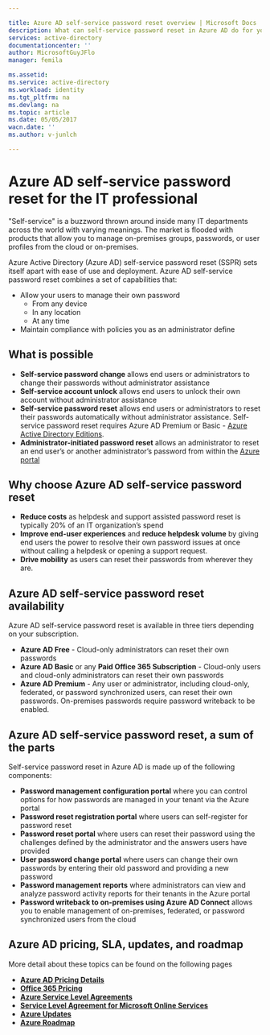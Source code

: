 ```yaml
---

title: Azure AD self-service password reset overview | Microsoft Docs
description: What can self-service password reset in Azure AD do for your organization? 
services: active-directory
documentationcenter: ''
author: MicrosoftGuyJFlo
manager: femila

ms.assetid: 
ms.service: active-directory
ms.workload: identity
ms.tgt_pltfrm: na
ms.devlang: na
ms.topic: article
ms.date: 05/05/2017
wacn.date: ''
ms.author: v-junlch

---
```

# Azure AD self-service password reset for the IT professional

"Self-service" is a buzzword thrown around inside many IT departments across the world with varying meanings. The market is flooded with products that allow you to manage on-premises groups, passwords, or user profiles from the cloud or on-premises.

Azure Active Directory (Azure AD) self-service password reset (SSPR) sets itself apart with ease of use and deployment. Azure AD self-service password reset combines a set of capabilities that:

- Allow your users to manage their own password
  - From any device
  - In any location
  - At any time
- Maintain compliance with policies you as an administrator define

## What is possible

- **Self-service password change** allows end users or administrators to change their passwords without administrator assistance
- **Self-service account unlock** allows end users to unlock their own account without administrator assistance
- **Self-service password reset** allows end users or administrators to reset their passwords automatically without administrator assistance. Self-service password reset requires Azure AD Premium or Basic - [Azure Active Directory Editions](active-directory-editions.md).
- **Administrator-initiated password reset** allows an administrator to reset an end user’s or another administrator’s password from within the [Azure portal](../azure-portal-overview.md)

## Why choose Azure AD self-service password reset

- **Reduce costs** as helpdesk and support assisted password reset is typically 20% of an IT organization’s spend
- **Improve end-user experiences** and **reduce helpdesk volume** by giving end users the power to resolve their own password issues at once without calling a helpdesk or opening a support request.
- **Drive mobility** as users can reset their passwords from wherever they are.

## Azure AD self-service password reset availability

Azure AD self-service password reset is available in three tiers depending on your subscription.

- **Azure AD Free** - Cloud-only administrators can reset their own passwords
- **Azure AD Basic** or any **Paid Office 365 Subscription** - Cloud-only users and cloud-only administrators can reset their own passwords
- **Azure AD Premium** - Any user or administrator, including cloud-only, federated, or password synchronized users, can reset their own passwords. On-premises passwords require password writeback to be enabled.

## Azure AD self-service password reset, a sum of the parts

Self-service password reset in Azure AD is made up of the following components:

- **Password management configuration portal** where you can control options for how passwords are managed in your tenant via the Azure portal
- **Password reset registration portal** where users can self-register for password reset
- **Password reset portal** where users can reset their password using the challenges defined by the administrator and the answers users have provided
- **User password change portal** where users can change their own passwords by entering their old password and providing a new password
- **Password management reports** where administrators can view and analyze password activity reports for their tenants in the Azure portal
- **Password writeback to on-premises using Azure AD Connect** allows you to enable management of on-premises, federated, or password synchronized users from the cloud

## Azure AD pricing, SLA, updates, and roadmap

More detail about these topics can be found on the following pages

- [**Azure AD Pricing Details**](http://www.azure.cn/pricing/details/identity/)
- [**Office 365 Pricing**](https://products.office.com/compare-all-microsoft-office-products?tab=2)
- [**Azure Service Level Agreements**](https://www.azure.cn/support/legal/sla/)
- [**Service Level Agreement for Microsoft Online Services**](http://go.microsoft.com/fwlink/?LinkID=272026&clcid=0x409)
- [**Azure Updates**](https://azure.microsoft.com/updates/)
- [**Azure Roadmap**](https://www.microsoft.com/cloud-platform/roadmap-recently-available)


